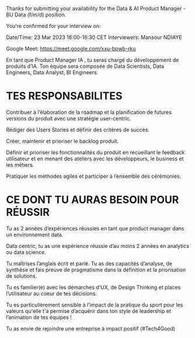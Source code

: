 Thanks for submitting your availability for the Data & AI Product Manager - BU Data (f/m/d) position.

You're confirmed for your interview on:

 Date/Time: 23 Mar 2023 16:00-16:30 CET
Interviewers: Mansour NDIAYE

Google Meet: https://meet.google.com/xxu-bpwb-rku


En tant que Product Manager IA , tu seras chargé du développement de produits d’IA. Ton équipe sera composée de Data Scientists, Data Engineers, Data Analyst, BI Engineers.

# TES RESPONSABILITES

Contribuer à l’élaboration de la roadmap et la planification de futures versions du produit avec une stratégie user-centric.

Rédiger des Users Stories et définir des critères de succès.

Créer, maintenir et prioriser le backlog produit.

Définir et prioriser les fonctionnalités du produit en recueillant le feedback utilisateur et en menant des ateliers avec les développeurs, le business et les métiers.

Pratiquer les méthodes agiles et participer à l’ensemble des cérémonies.

# CE DONT TU AURAS BESOIN POUR RÉUSSIR

Tu as 2 années d’expériences réussies en tant que product manager dans un environnement data.

Data centric, tu as une expérience réussie d’au moins 2 années en analytics ou data science.

Tu maîtrises l’anglais écrit et parlé.
Tu as des capacités d’analyse, de synthèse et fais preuve de pragmatisme dans la définition et la priorisation de solutions.

Tu es familier(e) avec les démarches d’UX, de Design Thinking et places l’utilisateur au coeur de tes décisions.

Tu es particulièrement sensible à l’impact de la pratique du sport pour les valeurs qu'elle t'a permise d’acquérir dans ton style de leadership et l’animation de tes équipes !

Tu as envie de rejoindre une entreprise à impact positif (#Tech4Good)